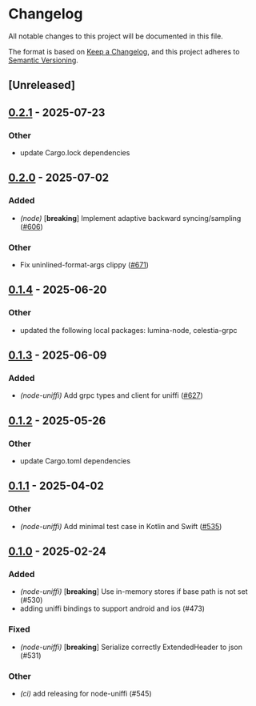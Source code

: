 # Changelog

All notable changes to this project will be documented in this file.

The format is based on [Keep a Changelog](https://keepachangelog.com/en/1.0.0/),
and this project adheres to [Semantic Versioning](https://semver.org/spec/v2.0.0.html).

## [Unreleased]

## [0.2.1](https://github.com/eigerco/lumina/compare/lumina-node-uniffi-v0.2.0...lumina-node-uniffi-v0.2.1) - 2025-07-23

### Other

- update Cargo.lock dependencies

## [0.2.0](https://github.com/eigerco/lumina/compare/lumina-node-uniffi-v0.1.4...lumina-node-uniffi-v0.2.0) - 2025-07-02

### Added

- *(node)* [**breaking**] Implement adaptive backward syncing/sampling ([#606](https://github.com/eigerco/lumina/pull/606))

### Other

- Fix uninlined-format-args clippy ([#671](https://github.com/eigerco/lumina/pull/671))

## [0.1.4](https://github.com/eigerco/lumina/compare/lumina-node-uniffi-v0.1.3...lumina-node-uniffi-v0.1.4) - 2025-06-20

### Other

- updated the following local packages: lumina-node, celestia-grpc

## [0.1.3](https://github.com/eigerco/lumina/compare/lumina-node-uniffi-v0.1.2...lumina-node-uniffi-v0.1.3) - 2025-06-09

### Added

- *(node-uniffi)* Add grpc types and client for uniffi ([#627](https://github.com/eigerco/lumina/pull/627))

## [0.1.2](https://github.com/eigerco/lumina/compare/lumina-node-uniffi-v0.1.1...lumina-node-uniffi-v0.1.2) - 2025-05-26

### Other

- update Cargo.toml dependencies

## [0.1.1](https://github.com/eigerco/lumina/compare/lumina-node-uniffi-v0.1.0...lumina-node-uniffi-v0.1.1) - 2025-04-02

### Other

- *(node-uniffi)* Add minimal test case in Kotlin and Swift ([#535](https://github.com/eigerco/lumina/pull/535))

## [0.1.0](https://github.com/eigerco/lumina/releases/tag/lumina-node-uniffi-v0.1.0) - 2025-02-24

### Added

- *(node-uniffi)* [**breaking**] Use in-memory stores if base path is not set (#530)
- adding uniffi bindings to support android and ios (#473)

### Fixed

- *(node-uniffi)* [**breaking**] Serialize correctly ExtendedHeader to json (#531)

### Other

- *(ci)* add releasing for node-uniffi (#545)
